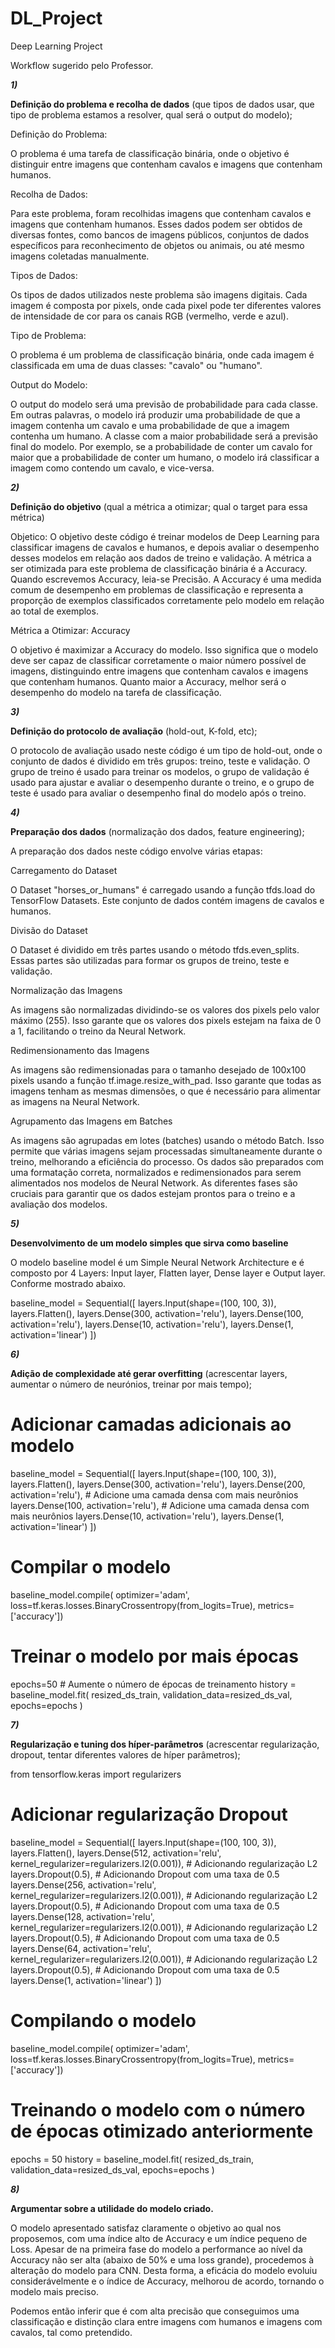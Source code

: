 # DL_Project
Deep Learning Project

Workflow sugerido pelo Professor.


_**1)**_

**Definição do problema e recolha de dados** 
(que tipos de dados usar, que tipo de problema estamos a resolver, qual será o output do modelo);


Definição do Problema:

O problema é uma tarefa de classificação binária, onde o objetivo é distinguir entre imagens que contenham cavalos e imagens que contenham humanos.

Recolha de Dados:

Para este problema, foram recolhidas imagens que contenham cavalos e imagens que contenham humanos. Esses dados podem ser obtidos de diversas fontes, como bancos de imagens públicos, conjuntos de dados específicos para reconhecimento de objetos ou animais, ou até mesmo imagens coletadas manualmente.

Tipos de Dados:

Os tipos de dados utilizados neste problema são imagens digitais. Cada imagem é composta por pixels, onde cada pixel pode ter diferentes valores de intensidade de cor para os canais RGB (vermelho, verde e azul).

Tipo de Problema:

O problema é um problema de classificação binária, onde cada imagem é classificada em uma de duas classes: "cavalo" ou "humano".

Output do Modelo:

O output do modelo será uma previsão de probabilidade para cada classe. Em outras palavras, o modelo irá produzir uma probabilidade de que a imagem contenha um cavalo e uma probabilidade de que a imagem contenha um humano. A classe com a maior probabilidade será a previsão final do modelo. Por exemplo, se a probabilidade de conter um cavalo for maior que a probabilidade de conter um humano, o modelo irá classificar a imagem como contendo um cavalo, e vice-versa.



_**2)**_ 

**Definição do objetivo**
(qual a métrica a otimizar; qual o target para essa métrica)

Objetico:
O objetivo deste código é treinar modelos de Deep Learning para classificar imagens de cavalos e humanos, e depois avaliar o desempenho desses modelos em relação aos dados de treino e validação.
A métrica a ser otimizada para este problema de classificação binária é a Accuracy. Quando escrevemos Accuracy, leia-se Precisão. A Accuracy é uma medida comum de desempenho em problemas de classificação e representa a proporção de exemplos classificados corretamente pelo modelo em relação ao total de exemplos.

Métrica a Otimizar: Accuracy

O objetivo é maximizar a Accuracy do modelo. Isso significa que o modelo deve ser capaz de classificar corretamente o maior número possível de imagens, distinguindo entre imagens que contenham cavalos e imagens que contenham humanos. Quanto maior a Accuracy, melhor será o desempenho do modelo na tarefa de classificação.



_**3)**_

**Definição do protocolo de avaliação**
(hold-out, K-fold, etc);

O protocolo de avaliação usado neste código é um tipo de hold-out, onde o conjunto de dados é dividido em três grupos: treino, teste e validação. O grupo de treino é usado para treinar os modelos, o grupo de validação é usado para ajustar e avaliar o desempenho durante o treino, e o grupo de teste é usado para avaliar o desempenho final do modelo após o treino.



_**4)**_

**Preparação dos dados**
(normalização dos dados, feature engineering);


A preparação dos dados neste código envolve várias etapas:

Carregamento do Dataset

O Dataset "horses_or_humans" é carregado usando a função tfds.load do TensorFlow Datasets. Este conjunto de dados contém imagens de cavalos e humanos.

Divisão do Dataset

O Dataset é dividido em três partes usando o método tfds.even_splits. Essas partes são utilizadas para formar os grupos de treino, teste e validação.

Normalização das Imagens

As imagens são normalizadas dividindo-se os valores dos pixels pelo valor máximo (255). Isso garante que os valores dos pixels estejam na faixa de 0 a 1, facilitando o treino da Neural Network.

Redimensionamento das Imagens

As imagens são redimensionadas para o tamanho desejado de 100x100 pixels usando a função tf.image.resize_with_pad. Isso garante que todas as imagens tenham as mesmas dimensões, o que é necessário para alimentar as imagens na Neural Network.

Agrupamento das Imagens em Batches

As imagens são agrupadas em lotes (batches) usando o método Batch. Isso permite que várias imagens sejam processadas simultaneamente durante o treino, melhorando a eficiência do processo.
Os dados são preparados com uma formatação correta, normalizados e redimensionados para serem alimentados nos modelos de Neural Network. As diferentes fases são cruciais para garantir que os dados estejam prontos para o treino e a avaliação dos modelos.



_**5)**_

**Desenvolvimento de um modelo simples que sirva como baseline**

O modelo baseline model é um Simple Neural Network Architecture e é composto por 4 Layers: Input layer, Flatten layer, Dense layer e Output layer.
Conforme mostrado abaixo.

baseline_model = Sequential([
  layers.Input(shape=(100, 100, 3)),
  layers.Flatten(),
  layers.Dense(300, activation='relu'),
  layers.Dense(100, activation='relu'),
  layers.Dense(10, activation='relu'),
  layers.Dense(1, activation='linear')
])



_**6)**_

**Adição de complexidade até gerar overfitting**
(acrescentar layers, aumentar o número de neurónios, treinar por mais tempo);

# Adicionar camadas adicionais ao modelo
baseline_model = Sequential([
  layers.Input(shape=(100, 100, 3)),
  layers.Flatten(),
  layers.Dense(300, activation='relu'),
  layers.Dense(200, activation='relu'),  # Adicione uma camada densa com mais neurônios
  layers.Dense(100, activation='relu'),  # Adicione uma camada densa com mais neurônios
  layers.Dense(10, activation='relu'),
  layers.Dense(1, activation='linear')
])

# Compilar o modelo
baseline_model.compile(
    optimizer='adam',
    loss=tf.keras.losses.BinaryCrossentropy(from_logits=True),
    metrics=['accuracy'])

# Treinar o modelo por mais épocas
epochs=50  # Aumente o número de épocas de treinamento
history = baseline_model.fit(
  resized_ds_train,
  validation_data=resized_ds_val,
  epochs=epochs
)


_**7)**_

**Regularização e tuning dos híper-parâmetros**
(acrescentar regularização, dropout, tentar diferentes valores de híper parâmetros);

from tensorflow.keras import regularizers

# Adicionar regularização Dropout
baseline_model = Sequential([
  layers.Input(shape=(100, 100, 3)),
  layers.Flatten(),
  layers.Dense(512, activation='relu', kernel_regularizer=regularizers.l2(0.001)),  # Adicionando regularização L2
  layers.Dropout(0.5),  # Adicionando Dropout com uma taxa de 0.5
  layers.Dense(256, activation='relu', kernel_regularizer=regularizers.l2(0.001)),  # Adicionando regularização L2
  layers.Dropout(0.5),  # Adicionando Dropout com uma taxa de 0.5
  layers.Dense(128, activation='relu', kernel_regularizer=regularizers.l2(0.001)),  # Adicionando regularização L2
  layers.Dropout(0.5),  # Adicionando Dropout com uma taxa de 0.5
  layers.Dense(64, activation='relu', kernel_regularizer=regularizers.l2(0.001)),  # Adicionando regularização L2
  layers.Dropout(0.5),  # Adicionando Dropout com uma taxa de 0.5
  layers.Dense(1, activation='linear')
])

# Compilando o modelo
baseline_model.compile(
    optimizer='adam',
    loss=tf.keras.losses.BinaryCrossentropy(from_logits=True),
    metrics=['accuracy'])

# Treinando o modelo com o número de épocas otimizado anteriormente
epochs = 50
history = baseline_model.fit(
  resized_ds_train,
  validation_data=resized_ds_val,
  epochs=epochs
)


_**8)**_

**Argumentar sobre a utilidade do modelo criado.**

O modelo apresentado satisfaz claramente o objetivo ao qual nos proposemos, com uma índice alto de Accuracy e um índice pequeno de Loss.
Apesar de na primeira fase do modelo a performance ao nível da Accuracy não ser alta (abaixo de 50% e uma loss grande), procedemos à alteração do modelo para CNN.
Desta forma, a eficácia do modelo evoluiu considerávelmente e o índice de Accuracy, melhorou de acordo, tornando o modelo mais preciso.

Podemos então inferir que é com alta precisão que conseguimos uma classificação e distinção clara entre imagens com humanos e imagens com cavalos, tal como pretendido.


   
